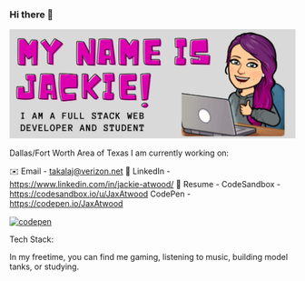 ### Hi there 👋
![](images/banner.png)

Dallas/Fort Worth Area of Texas
I am currently working on:

:envelope: Email - takalaj@verizon.net
:paperclip: LinkedIn - https://www.linkedin.com/in/jackie-atwood/
:page_facing_up: Resume - 
CodeSandbox - https://codesandbox.io/u/JaxAtwood
CodePen - https://codepen.io/JaxAtwood

<a href="https://codepen.io/codepen" target="blank"><img align="center" src="https://cdn.jsdelivr.net/npm/simple-icons@3.0.1/icons/codepen.svg" alt="codepen" height="30" width="30" /></a>

Tech Stack: 

In my freetime, you can find me gaming, listening to music, building model tanks, or studying.


